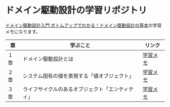 # ドメイン駆動設計の学習リポジトリ

[ドメイン駆動設計入門 ボトムアップでわかる！ドメイン駆動設計の基本](https://www.shoeisha.co.jp/book/detail/9784798150727)の学習メモになります。

| 章   | 学ぶこと                                         | リンク                                                                   |
| ---- | ------------------------------------------------ | ------------------------------------------------------------------------ |
| １章 | ドメイン駆動設計とは                             | [学習メモ](https://github.com/miily8310s/ddd-bottomup/tree/master/chap1) |
| ２章 | システム固有の値を表現する「値オブジェクト」     | [学習メモ](https://github.com/miily8310s/ddd-bottomup/tree/master/chap2) |
| ３章 | ライフサイクルのあるオブジェクト「エンティティ」 | [学習メモ](https://github.com/miily8310s/ddd-bottomup/tree/master/chap3) |

